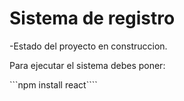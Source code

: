 <h1> Sistema de registro </h1>

-Estado del proyecto en construccion.

Para ejecutar el sistema debes poner:

```npm install react````

